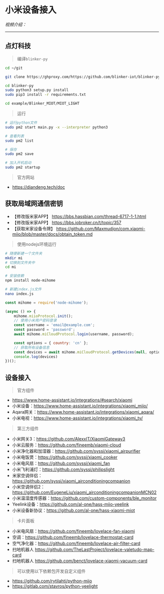 # 小米设备接入

*视频介绍：*

---

## 点灯科技



> 编译`blinker-py`

```bash
cd ~/git

git clone https://ghproxy.com/https://github.com/blinker-iot/blinker-py

cd blinker-py
sudo python3 setup.py install
sudo pip3 install -r requirements.txt

cd example/Blinker_MIOT/MIOT_LIGHT

```

> 运行

```bash
# 运行python文件
sudo pm2 start main.py -x --interpreter python3

# 查看列表
sudo pm2 list

# 保存
sudo pm2 save

# 加入开机启动
sudo pm2 startup
```

> 官方网站
- https://diandeng.tech/doc

## 获取局域网通信密钥

- 【修改版米家APP】 https://bbs.hassbian.com/thread-6717-1-1.html
- 【修改版米家APP】 https://bbs.iobroker.cn/t/topic/357
- 【获取米家设备令牌】 https://github.com/Maxmudjon/com.xiaomi-miio/blob/master/docs/obtain_token.md

> 使用nodejs环境运行
```bash
# 随便新建一个文件夹
mkdir mi
# 切换到文件夹中
cd mi

# 安装依赖
npm install node-mihome

# 新建index.js文件
nano index.js
```

```js
const mihome = require('node-mihome');

(async () => {
    mihome.miioProtocol.init();
    // 使用小米用户密码登录
    const username = 'email@example.com';
    const password = 'password';
    await mihome.miCloudProtocol.login(username, password);

    const options = { country: 'cn' };
    // 获取所有设备信息
    const devices = await mihome.miCloudProtocol.getDevices(null, options);
    console.log(devices)
})();

```

## 设备接入

> 官方组件
- https://www.home-assistant.io/integrations/#search/xiaomi
- 小米设备：https://www.home-assistant.io/integrations/xiaomi_miio/
- Aqara网关：https://www.home-assistant.io/integrations/xiaomi_aqara/
- 小米电视：https://www.home-assistant.io/integrations/xiaomi_tv/

> 第三方组件
- 小米网关3：https://github.com/AlexxIT/XiaomiGateway3
- 小米云服务：https://github.com/fineemb/xiaomi-cloud
- 小米净化器和加湿器：https://github.com/syssi/xiaomi_airpurifier
- 小米电饭煲：https://github.com/syssi/xiaomi_cooker
- 小米电风扇：https://github.com/syssi/xiaomi_fan
- 小米飞利浦灯：https://github.com/syssi/philipslight
- 米家空调伴侣：https://github.com/syssi/xiaomi_airconditioningcompanion
- 小米空调伴侣2：https://github.com/EugeneLiu/xiaomi_airconditioningcompanionMCN02
- 小米温湿度传感器：https://github.com/custom-components/ble_monitor
- Yeelink设备：https://github.com/al-one/hass-miio-yeelink
- 小米设备新协议：https://github.com/al-one/hass-xiaomi-miot

> 卡片面板
- 小米电风扇：https://github.com/fineemb/lovelace-fan-xiaomi
- 空调：https://github.com/fineemb/lovelace-thermostat-card
- 空气净化器：https://github.com/fineemb/lovelace-air-filter-card
- 扫地机器人 https://github.com/TheLastProject/lovelace-valetudo-map-card
- 扫地机器人 https://github.com/benct/lovelace-xiaomi-vacuum-card

> 可以使用以下依赖包开发自定义组件
- https://github.com/rytilahti/python-miio
- https://gitlab.com/stavros/python-yeelight